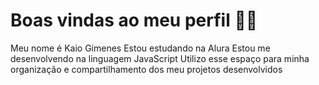 # Boas vindas ao meu perfil 💙💙
Meu nome é Kaio Gimenes
Estou estudando na Alura
Estou me desenvolvendo na linguagem JavaScript
Utilizo esse espaço para minha organização e compartilhamento dos meu projetos desenvolvidos
